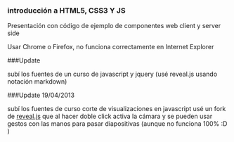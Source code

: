 ### introducción a HTML5, CSS3 Y JS

Presentación con código de ejemplo de componentes web client y server side

Usar Chrome o Firefox, no funciona correctamente en Internet Explorer

###Update

subí los fuentes de un curso de javascript y jquery (usé reveal.js usando notación markdown)

###Update 19/04/2013

subí los fuentes de curso corte de visualizaciones en javascript 
usé un fork de [reveal.js](https://github.com/wvvvw/reveal.js/) que al hacer doble click activa la cámara y se pueden usar gestos con las manos para pasar diapositivas (aunque no funciona 100% :D )
